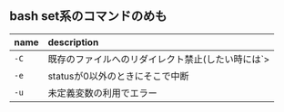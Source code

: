 ## bash set系のコマンドのめも

|name|description|
|:--|:--|
|`-C`|既存のファイルへのリダイレクト禁止(したい時には`>|`)|
|`-e`|statusが0以外のときにそこで中断|
|`-u`|未定義変数の利用でエラー|
